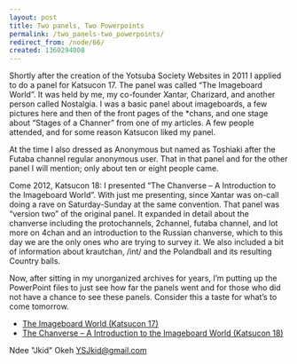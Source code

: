 ```yaml
---
layout: post
title: Two panels, Two Powerpoints
permalink: /two_panels-two_powerpoints/
redirect_from: /node/66/
created: 1360294008
---
```

Shortly after the creation of the Yotsuba Society Websites in 2011 I applied to do a panel for Katsucon 17. The panel was called “The Imageboard World”. It was held by me, my co-founder Xantar, Charizard, and another person called Nostalgia. I was a basic panel about imageboards, a few pictures here and then of the front pages of the *chans, and one stage about “Stages of a Channer” from one of my articles. A few people attended, and for some reason Katsucon liked my panel.

At the time I also dressed as Anonymous but named as Toshiaki after the Futaba channel regular anonymous user. That in that panel and for the other panel I will mention; only about ten or eight people came.

Come 2012, Katsucon 18: I presented “The Chanverse – A Introduction to the Imageboard World”. With just me presenting, since Xantar was on-call doing a rave on Saturday-Sunday at the same convention. That panel was “version two” of the original panel. It expanded in detail about the chanverse including the protochannels, 2channel, futaba channel, and lot more on 4chan and an introduction to the Russian chanverse, which to this day we are the only ones who are trying to survey it. We also included a bit of information about krautchan, /int/ and the Polandball and its resulting Country balls.

Now, after sitting in my unorganized archives for years, I’m putting up the PowerPoint files to just see how far the panels went and for those who did not have a chance to see these panels. Consider this a taste for what’s to come tomorrow.

* [The Imageboard World (Katsucon 17)](/powerpoints/The%20Imageboard%20World.pptx)
* [The Chanverse – A Introduction to the Imageboard World (Katsucon 18)](/powerpoints/The%20Chanverse.ppt)

Ndee "Jkid" Okeh
YSJkid@gmail.com
